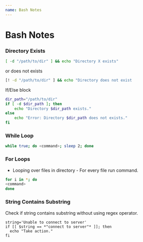 ```yaml
---
name: Bash Notes
---
```


# Bash Notes



### Directory Exists
```bash
[ -d "/path/to/dir" ] && echo "Directory X exists"
```  
or does not exists  
```bash
[! -d "/path/to/dir" ] && echo "Directory does not exist
```

If/Else block  
```bash
dir_path="/path/to/dir"
if [ -d $dir_path ]; then
    echo "Directory $dir_path exists." 
else
    echo "Error: Directory $dir_path does not exists."
fi
```

### While Loop
```bash
while true; do <command>; sleep 2; done
```

### For Loops 
* Looping over files in directory - For every file run command.
```bash
for i in *; do 
<command>
done
```

### String Contains Substring
Check if string contains substring without using regex operator.
```
string='Unable to connect to server'
if [[ $string == *"connect to server"* ]]; then
  echo "Take action."
fi
```
